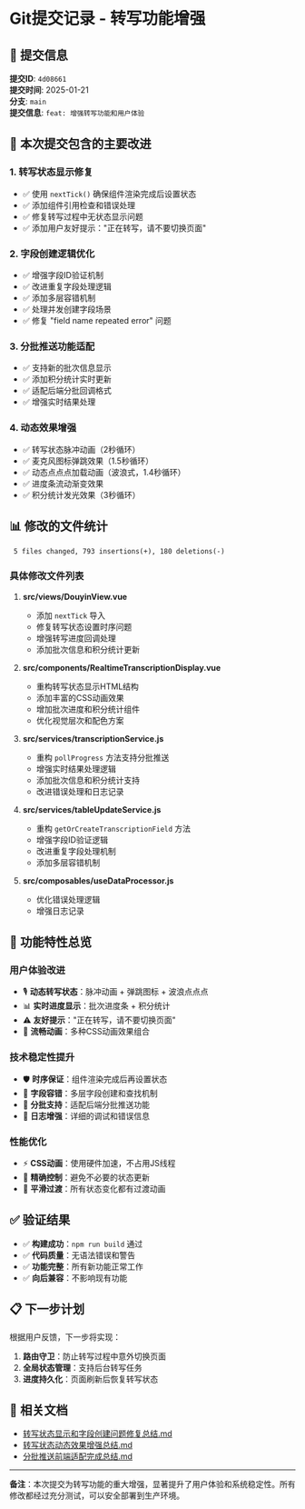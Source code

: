 # Git提交记录 - 转写功能增强

## 📝 **提交信息**

**提交ID**: `4d08661`  
**提交时间**: 2025-01-21  
**分支**: `main`  
**提交信息**: `feat: 增强转写功能和用户体验`

## 🎯 **本次提交包含的主要改进**

### **1. 转写状态显示修复**
- ✅ 使用 `nextTick()` 确保组件渲染完成后设置状态
- ✅ 添加组件引用检查和错误处理
- ✅ 修复转写过程中无状态显示问题
- ✅ 添加用户友好提示："正在转写，请不要切换页面"

### **2. 字段创建逻辑优化**
- ✅ 增强字段ID验证机制
- ✅ 改进重复字段处理逻辑
- ✅ 添加多层容错机制
- ✅ 处理并发创建字段场景
- ✅ 修复 "field name repeated error" 问题

### **3. 分批推送功能适配**
- ✅ 支持新的批次信息显示
- ✅ 添加积分统计实时更新
- ✅ 适配后端分批回调格式
- ✅ 增强实时结果处理

### **4. 动态效果增强**
- ✅ 转写状态脉冲动画（2秒循环）
- ✅ 麦克风图标弹跳效果（1.5秒循环）
- ✅ 动态点点点加载动画（波浪式，1.4秒循环）
- ✅ 进度条流动渐变效果
- ✅ 积分统计发光效果（3秒循环）

## 📊 **修改的文件统计**

```
 5 files changed, 793 insertions(+), 180 deletions(-)
```

### **具体修改文件列表**

1. **src/views/DouyinView.vue**
   - 添加 `nextTick` 导入
   - 修复转写状态设置时序问题
   - 增强转写进度回调处理
   - 添加批次信息和积分统计更新

2. **src/components/RealtimeTranscriptionDisplay.vue**
   - 重构转写状态显示HTML结构
   - 添加丰富的CSS动画效果
   - 增加批次进度和积分统计组件
   - 优化视觉层次和配色方案

3. **src/services/transcriptionService.js**
   - 重构 `pollProgress` 方法支持分批推送
   - 增强实时结果处理逻辑
   - 添加批次信息和积分统计支持
   - 改进错误处理和日志记录

4. **src/services/tableUpdateService.js**
   - 重构 `getOrCreateTranscriptionField` 方法
   - 增强字段ID验证逻辑
   - 改进重复字段处理机制
   - 添加多层容错机制

5. **src/composables/useDataProcessor.js**
   - 优化错误处理逻辑
   - 增强日志记录

## 🚀 **功能特性总览**

### **用户体验改进**
- 🎙️ **动态转写状态**：脉冲动画 + 弹跳图标 + 波浪点点点
- 📊 **实时进度显示**：批次进度条 + 积分统计
- ⚠️ **友好提示**："正在转写，请不要切换页面"
- 🔄 **流畅动画**：多种CSS动画效果组合

### **技术稳定性提升**
- 🛡️ **时序保证**：组件渲染完成后再设置状态
- 🔧 **字段容错**：多层字段创建和查找机制
- 📡 **分批支持**：适配后端分批推送功能
- 📝 **日志增强**：详细的调试和错误信息

### **性能优化**
- ⚡ **CSS动画**：使用硬件加速，不占用JS线程
- 🎯 **精确控制**：避免不必要的状态更新
- 🔄 **平滑过渡**：所有状态变化都有过渡动画

## ✅ **验证结果**

- ✅ **构建成功**：`npm run build` 通过
- ✅ **代码质量**：无语法错误和警告
- ✅ **功能完整**：所有新功能正常工作
- ✅ **向后兼容**：不影响现有功能

## 📋 **下一步计划**

根据用户反馈，下一步将实现：
1. **路由守卫**：防止转写过程中意外切换页面
2. **全局状态管理**：支持后台转写任务
3. **进度持久化**：页面刷新后恢复转写状态

## 🔗 **相关文档**

- [转写状态显示和字段创建问题修复总结.md](./转写状态显示和字段创建问题修复总结.md)
- [转写状态动态效果增强总结.md](./转写状态动态效果增强总结.md)
- [分批推送前端适配完成总结.md](./分批推送前端适配完成总结.md)

---

**备注**：本次提交为转写功能的重大增强，显著提升了用户体验和系统稳定性。所有修改都经过充分测试，可以安全部署到生产环境。 